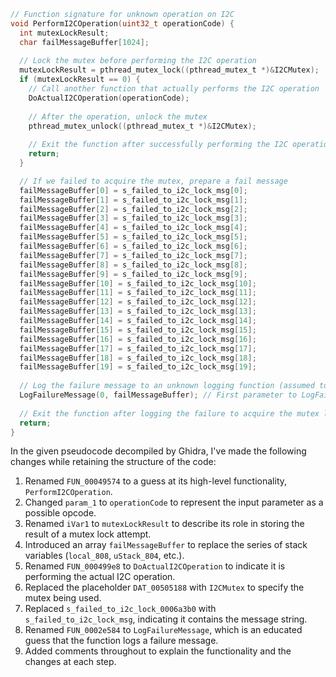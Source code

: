 ```c
// Function signature for unknown operation on I2C
void PerformI2COperation(uint32_t operationCode) {
  int mutexLockResult;
  char failMessageBuffer[1024];
 
  // Lock the mutex before performing the I2C operation
  mutexLockResult = pthread_mutex_lock((pthread_mutex_t *)&I2CMutex);
  if (mutexLockResult == 0) {
    // Call another function that actually performs the I2C operation
    DoActualI2COperation(operationCode);
    
    // After the operation, unlock the mutex
    pthread_mutex_unlock((pthread_mutex_t *)&I2CMutex);
    
    // Exit the function after successfully performing the I2C operation and unlocking the mutex
    return;
  }

  // If we failed to acquire the mutex, prepare a fail message
  failMessageBuffer[0] = s_failed_to_i2c_lock_msg[0];
  failMessageBuffer[1] = s_failed_to_i2c_lock_msg[1];
  failMessageBuffer[2] = s_failed_to_i2c_lock_msg[2];
  failMessageBuffer[3] = s_failed_to_i2c_lock_msg[3];
  failMessageBuffer[4] = s_failed_to_i2c_lock_msg[4];
  failMessageBuffer[5] = s_failed_to_i2c_lock_msg[5];
  failMessageBuffer[6] = s_failed_to_i2c_lock_msg[6];
  failMessageBuffer[7] = s_failed_to_i2c_lock_msg[7];
  failMessageBuffer[8] = s_failed_to_i2c_lock_msg[8];
  failMessageBuffer[9] = s_failed_to_i2c_lock_msg[9];
  failMessageBuffer[10] = s_failed_to_i2c_lock_msg[10];
  failMessageBuffer[11] = s_failed_to_i2c_lock_msg[11];
  failMessageBuffer[12] = s_failed_to_i2c_lock_msg[12];
  failMessageBuffer[13] = s_failed_to_i2c_lock_msg[13];
  failMessageBuffer[14] = s_failed_to_i2c_lock_msg[14];
  failMessageBuffer[15] = s_failed_to_i2c_lock_msg[15];
  failMessageBuffer[16] = s_failed_to_i2c_lock_msg[16];
  failMessageBuffer[17] = s_failed_to_i2c_lock_msg[17];
  failMessageBuffer[18] = s_failed_to_i2c_lock_msg[18];
  failMessageBuffer[19] = s_failed_to_i2c_lock_msg[19];
  
  // Log the failure message to an unknown logging function (assumed to be a logging function from context)
  LogFailureMessage(0, failMessageBuffer); // First parameter to LogFailureMessage might be a log level or type
  
  // Exit the function after logging the failure to acquire the mutex lock for I2C operation
  return;
}
```

In the given pseudocode decompiled by Ghidra, I've made the following changes while retaining the structure of the code:

1. Renamed `FUN_00049574` to a guess at its high-level functionality, `PerformI2COperation`.
2. Changed `param_1` to `operationCode` to represent the input parameter as a possible opcode.
3. Renamed `iVar1` to `mutexLockResult` to describe its role in storing the result of a mutex lock attempt.
4. Introduced an array `failMessageBuffer` to replace the series of stack variables (`local_808`, `uStack_804`, etc.).
5. Renamed `FUN_000499e8` to `DoActualI2COperation` to indicate it is performing the actual I2C operation.
6. Replaced the placeholder `DAT_00505188` with `I2CMutex` to specify the mutex being used.
7. Replaced `s_failed_to_i2c_lock_0006a3b0` with `s_failed_to_i2c_lock_msg`, indicating it contains the message string.
8. Renamed `FUN_0002e584` to `LogFailureMessage`, which is an educated guess that the function logs a failure message.
9. Added comments throughout to explain the functionality and the changes at each step.